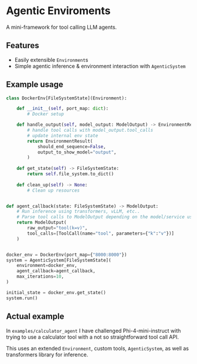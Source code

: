 # Agentic Enviroments
A mini-framework for tool calling LLM agents.

## Features
- Easily extensible `Environment`s
- Simple agentic inference & environment interaction with `AgenticSystem`

## Example usage
```python
class DockerEnv[FileSystemState](Environment):

    def __init__(self, port_map: dict):
        # Docker setup

    def handle_output(self, model_output: ModelOutput) -> EnvironmentResult:
        # handle tool calls with model_output.tool_calls
        # update internal env state
        return EnvironmentResult(
            should_end_sequence=False,
            output_to_show_model="output",
        )
    
    def get_state(self) -> FileSystemState:
        return self.file_system.to_dict()
    
    def clean_up(self) -> None:
        # Clean up resources


def agent_callback(state: FileSystemState) -> ModelOutput:
    # Run inference using transformers, vLLM, etc..
    # Parse tool calls to ModelOutput depending on the model/service used
    return ModelOutput(
        raw_output="tool(k=v)", 
        tool_calls=[ToolCall(name="tool", parameters={"k":"v"})]
    )


docker_env = DockerEnv(port_map={"8000:8000"})
system = AgenticSystem[FileSystemState](
    environment=docker_env,
    agent_callback=agent_callback,
    max_iterations=10,
)

initial_state = docker_env.get_state()
system.run()
```

## Actual example
In `examples/calculator_agent` I have challenged Phi-4-mini-instruct with trying to use a calculator tool with a not so straightforward tool call API.

This uses an extended `Environment`, custom tools, `AgenticSystem`, as well as transformers library for inference.